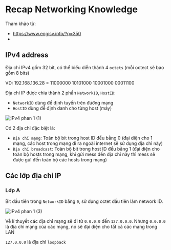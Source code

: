 # Recap Networking Knowledge

Tham khảo từ:

- <https://www.engisv.info/?p=350>
-

## IPv4 address

Địa chỉ IPv4 gồm 32 bit, có thể biểu diễn thành 4 `octets` (mỗi octect sẽ bao gồm 8 bits)

VD: 192.168.136.28 = 11000000 10101000 10001000 00011100

Địa chỉ IP được chia thành 2 phần `NetworkID`, `HostID`:

- `NetworkID` dùng để định tuyến trên đường mạng
- `HostID` dùng để định danh cho từng host (máy)

![IPv4 phan 1 (1)](https://user-images.githubusercontent.com/15076665/194710188-48975a20-3f90-4273-942a-4642e24cb11e.png)

Có 2 địa chỉ đặc biệt là:

- `Địa chỉ mạng`: Toàn bộ bit trong host ID đều bằng 0 (đại diện cho 1 mạng, các host trong mạng đi ra ngoài internet sẽ sử dụng địa chỉ này)
- `Địa chỉ broadcast`: Toàn bộ bit trong host ID đều bằng 1 (đại diện cho toàn bộ hosts trong mạng, khi gửi mess đến địa chỉ này thì mess sẽ được gửi đến toàn bộ các hosts trong mạng)

## Các lớp địa chỉ IP

### Lớp A

Bit đầu tiên trong `NetworkID` bằng `0`, sử dụng octet đầu tiên làm network ID.

![IPv4 phan 1 (3)](https://user-images.githubusercontent.com/15076665/194710824-7696172f-3467-4cd0-b38e-e5dbadac71d8.png)

Về lí thuyết các địa chỉ mạng sẽ đi từ `0.0.0.0` đến `127.0.0.0`.
Nhưng `0.0.0.0` là địa chỉ mạng của các mạng, nó sẽ đại diện cho tất cả các mạng trong LAN

`127.0.0.0` là địa chỉ `loopback`

